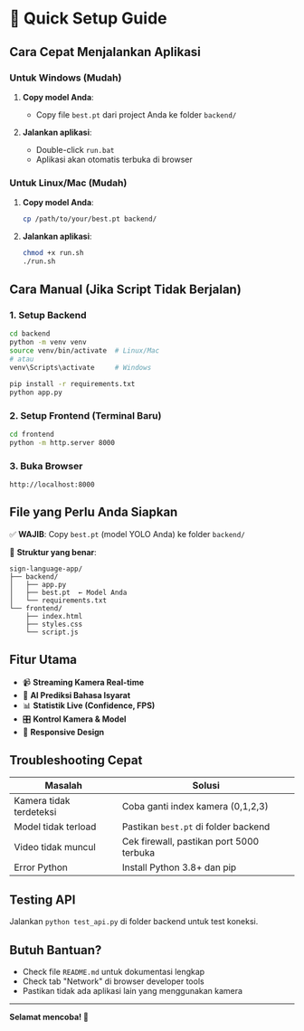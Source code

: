 # 🚀 Quick Setup Guide

## Cara Cepat Menjalankan Aplikasi

### Untuk Windows (Mudah)
1. **Copy model Anda**:
   - Copy file `best.pt` dari project Anda ke folder `backend/`

2. **Jalankan aplikasi**:
   - Double-click `run.bat`
   - Aplikasi akan otomatis terbuka di browser

### Untuk Linux/Mac (Mudah)
1. **Copy model Anda**:
   ```bash
   cp /path/to/your/best.pt backend/
   ```

2. **Jalankan aplikasi**:
   ```bash
   chmod +x run.sh
   ./run.sh
   ```

## Cara Manual (Jika Script Tidak Berjalan)

### 1. Setup Backend
```bash
cd backend
python -m venv venv
source venv/bin/activate  # Linux/Mac
# atau
venv\Scripts\activate     # Windows

pip install -r requirements.txt
python app.py
```

### 2. Setup Frontend (Terminal Baru)
```bash
cd frontend
python -m http.server 8000
```

### 3. Buka Browser
```
http://localhost:8000
```

## File yang Perlu Anda Siapkan

✅ **WAJIB**: Copy `best.pt` (model YOLO Anda) ke folder `backend/`

📁 **Struktur yang benar**:
```
sign-language-app/
├── backend/
│   ├── app.py
│   ├── best.pt  ← Model Anda
│   └── requirements.txt
└── frontend/
    ├── index.html
    ├── styles.css
    └── script.js
```

## Fitur Utama

- 📹 **Streaming Kamera Real-time**
- 🤖 **AI Prediksi Bahasa Isyarat**
- 📊 **Statistik Live (Confidence, FPS)**
- 🎛️ **Kontrol Kamera & Model**
- 📱 **Responsive Design**

## Troubleshooting Cepat

| Masalah | Solusi |
|---------|---------|
| Kamera tidak terdeteksi | Coba ganti index kamera (0,1,2,3) |
| Model tidak terload | Pastikan `best.pt` di folder backend |
| Video tidak muncul | Cek firewall, pastikan port 5000 terbuka |
| Error Python | Install Python 3.8+ dan pip |

## Testing API
Jalankan `python test_api.py` di folder backend untuk test koneksi.

## Butuh Bantuan?
- Check file `README.md` untuk dokumentasi lengkap
- Check tab "Network" di browser developer tools
- Pastikan tidak ada aplikasi lain yang menggunakan kamera

---

**Selamat mencoba! 🎉**